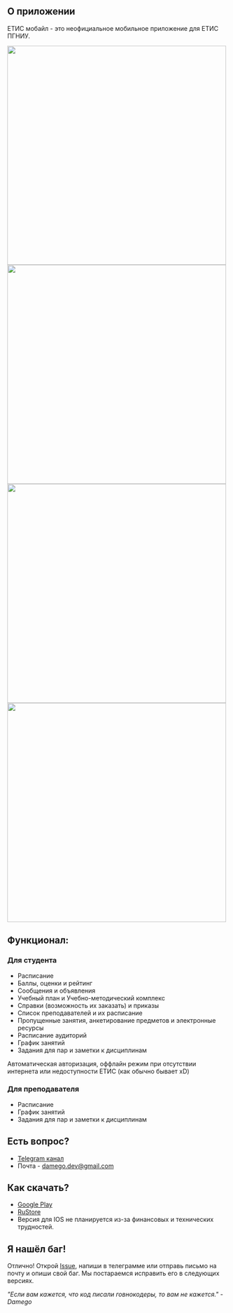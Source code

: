 ## О приложении

ЕТИС мобайл - это неофициальное мобильное приложение для ЕТИС ПГНИУ.

<img src="https://github.com/user-attachments/assets/86424047-7a54-455f-8043-187a451ab676" height="500px"/>
<img src="https://github.com/user-attachments/assets/ebca6e05-95e2-4a8d-8d84-580591e7a5b2" height="500px"/>
<img src="https://github.com/user-attachments/assets/4bcf2049-2900-4762-b569-2ecdf514cde1" height="500px"/>
<img src="https://github.com/user-attachments/assets/ecb8946f-af3e-48a7-b9bb-844104686e8d" height="500px"/>

## Функционал:

### Для студента

- Расписание
- Баллы, оценки и рейтинг
- Сообщения и объявления
- Учебный план и Учебно-методический комплекс
- Справки (возможность их заказать) и приказы
- Список преподавателей и их расписание
- Пропущенные занятия, анкетирование предметов и электронные ресурсы
- Расписание аудиторий
- График занятий
- Задания для пар и заметки к дисциплинам 

Автоматическая авторизация, оффлайн режим при отсутствии интернета или недоступности ЕТИС (как обычно бывает xD)

### Для преподавателя

- Расписание
- График занятий
- Задания для пар и заметки к дисциплинам

## Есть вопрос?

- [Telegram канал](https://t.me/etis_mobile)
- Почта - damego.dev@gmail.com

## Как скачать?

- [Google Play](https://play.google.com/store/apps/details?id=com.damego.etismobile)
- [RuStore](https://apps.rustore.ru/app/com.damego.etismobile)
- Версия для IOS не планируется из-за финансовых и технических трудностей.

## Я нашёл баг!

Отлично! Открой [Issue](https://github.com/Damego/ETIS-mobile/issues), напиши в телеграмме или отправь письмо на почту и опиши свой баг. Мы постараемся исправить его в следующих версиях.

_"Если вам кажется, что код писали говнокодеры, то вам не кажется." - Damego_
